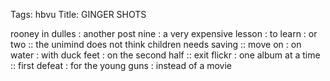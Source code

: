 Tags: hbvu
Title: GINGER SHOTS
  
rooney in dulles : another post nine : a very expensive lesson : to learn : or two :: the unimind does not think children needs saving :: move on : on water : with duck feet : on the second half :: exit flickr : one album at a time :: first defeat : for the young guns : instead of a movie